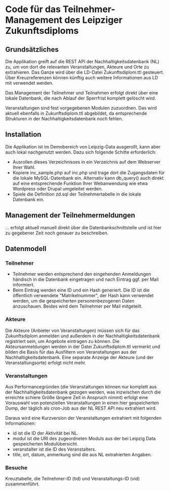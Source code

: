 # Code für das Teilnehmer-Management des Leipziger Zukunftsdiploms

## Grundsätzliches

Die Applikation greift auf die REST API der Nachhaltigkeitsdatenbank (NL) zu,
um von dort die relevanten Veranstaltungen, Akteure und Orte zu extrahieren.
Das Ganze wird über die LD-Datei Zukunftsdiplom.ttl gesteuert.  Über
Kreuzreferenzen können künftig auch weitere Informationen aus LD mit verwendet
werden.

Das Management der Teilnehmer und Teilnahmen erfolgt direkt über eine lokale
Datenbank, die nach Ablauf der Sperrfrist komplett gelöscht wird.

Veranstaltungen sind fest vorgegebenen Modulen zuzuordnen. Das wird aktuell
ebenfalls in Zukunftsdiplom.ttl abgebildet, da entsprechende Strukturen in der
Nachhaltigkeitsdatenbank noch fehlen.

## Installation

Die Applikation ist im Demobereich von Leipzig-Data ausgerollt, kann aber auch
lokal nachgenutzt werden. Dazu sich folgende Schitte erforderlich:

* Ausrollen dieses Verzeichnisses in ein Verzeichnis auf dem Webserver Ihrer
  Wahl.
* Kopiere inc_sample.php auf inc.php und trage dort die Zugangsdaten für die
  lokale MySQL-Datenbank ein. Alternativ kann db_query() auch direkt auf eine
  entsprechende Funktion Ihrer Webanwendung wie etwa Wordpress oder Drupal
  umgeleitet werden.
* Spiele die Definition zd.sql der Teilnehmertabelle in die lokale Datenbank
  ein.

## Management der Teilnehmermeldungen

... erfolgt aktuell manuell direkt über die Datenbankschnittstelle und ist
hier zu gegebener Zeit noch genauer zu beschreiben.

## Datenmodell

### Teilnehmer

* Teilnehmer werden entsprechend den eingehenden Anmeldungen händisch in die
  Datenbank eingetragen und nach Eintrag ggf. per Mail informiert.
* Beim Eintrag werden eine ID und ein Hash generiert. Die ID ist die
  öffentlich verwendete "Matrikelnummer", der Hash kann verwendet werden, um
  die gespeicherten personenbezogenen Daten anzuschauen. Beides wird dem
  Teilnehmer per Mail mitgeteilt.

### Akteure

Die Akteure (Anbieter von Veranstaltungen) müssen sich für das Zukunftsdiplom
anmelden und außerdem in der Nachhaltigkeitsdatenbank registriert sein, um
Angebote eintragen zu können.  Die Akteursanmeldungen werden in der Datei
Zukunftsdiplom.ttl vermerkt und bilden die Basis für das Ausfiltern von
Veranstaltungen aus der Nachhaltigkeitsdatenbank.  Eine separate Anzeige der
Akteure (und der Veranstaltungsorte) erfolgt nicht mehr.

### Veranstaltungen

Aus Performancegründen (die Veranstaltungen können nur komplett aus der
Nachhaltigkeitsdatenbank gezogen werden, was inzwischen durch die erreichte
schiere Größe längere Zeit in Anspruch nimmt) erfolgt eine Vorauswahl von
potenziellen Veranstaltungen in einen hier gespeicherten Dump, der täglich als
cron-Job aus der NL REST API neu extrahiert wird. 

Daraus wird eine Kurzversion der Veranstaltungen extrahiert mit folgenden
Informationen:
* id ist die ID der Aktivität bei NL.
* modul ist die URI des zugeordneten Moduls aus der bei Leipzig Data
  gespeicherten Modulübersicht.
* veranstalter ist die ID des Veranstalters.
* title, ort, datum, anmerkung sind die aus NL extrahierten Angaben. 

### Besuche

Kreuztabelle, die Teilnehmer-ID (tid) und Veranstaltungs-ID (vid)
zusammenführt.
